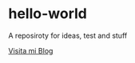 # hello-world
A reposiroty for ideas, test and stuff

[Visita mi Blog](http://wilfredotabares.blogspot.mx/)
